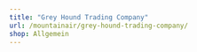 ```yaml
---
title: "Grey Hound Trading Company"
url: /mountainair/grey-hound-trading-company/
shop: Allgemein
---
```

